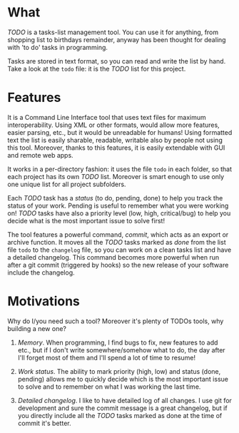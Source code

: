 What
====

*TODO* is a tasks-list management tool. You can use it for anything, from
shopping list to birthdays remainder, anyway has been thought for dealing
with 'to do' tasks in programming.

Tasks are stored in text format, so you can read and write the list by hand.
Take a look at the `todo` file: it is the *TODO* list for this project.


Features
========

It is a Command Line Interface tool that uses text files for maximum
interoperability. Using XML or other formats, would allow more features,
easier parsing, etc., but it would be unreadable for humans! Using
formatted text the list is easily sharable, readable, writable also by people
not using this tool.
Moreover, thanks to this features, it is easily extendable with GUI and
remote web apps.

It works in a per-directory fashion: it uses the file `todo` in each folder,
so that each project has its own *TODO* list. Moreover is smart enough to
use only one unique list for all project subfolders.

Each *TODO* task has a *status* (to do, pending, done) to help you track
the status of your work. Pending is useful to remember what you were working
on! *TODO* tasks have also a priority level (low, high, critical/bug) to
help you decide what is the most important issue to solve first!

The tool features a powerful command, *commit*, which acts as an export or
archive function. It moves all the *TODO* tasks marked as _done_ from the
list file `todo` to the `changelog` file, so you can work on a clean tasks
list and have a detailed changelog. This command becomes more powerful when
run after a git commit (triggered by hooks) so the new release of your
software include the changelog.


Motivations
===========

Why do I/you need such a tool? Moreover it's plenty of TODOs tools, why
building a new one?

1.  _Memory_. When programming, I find bugs to fix, new features to add etc.,
    but if I don't write somewhere/somehow what to do, the day after I'll
    forget most of them and I'll spend a lot of time to resume!

2.  _Work status_. The ability to mark priority (high, low) and status (done,
    pending) allows me to quickly decide which is the most important issue
    to solve and to remember on what I was working the last time.

3.  _Detailed changelog_. I like to have detailed log of all changes. I use
    git for development and sure the commit message is a great changelog,
    but if you directly include all the *TODO* tasks marked as done at the
    time of commit it's better.
